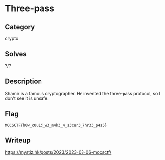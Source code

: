 Three-pass
===

## Category

crypto

## Solves

?/?

## Description

Shamir is a famous cryptographer. He invented the three-pass protocol, so I don't see it is unsafe.

## Flag

`MOCSCTF{h0w_c0u1d_w3_m4k3_4_s3cur3_7hr33_p4s5}`

## Writeup
https://mystiz.hk/posts/2023/2023-03-06-mocsctf/